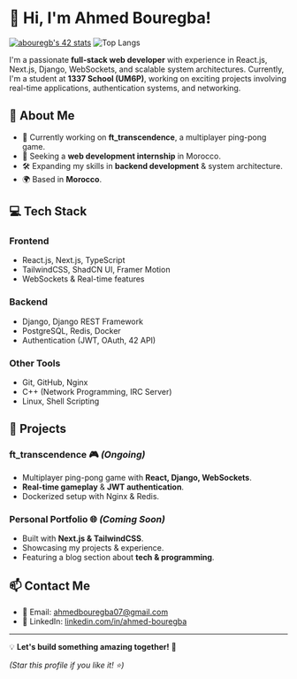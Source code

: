 # 👋 Hi, I'm Ahmed Bouregba!
[![abouregb's 42 stats](https://badge.mediaplus.ma/greenbinary/abouregb)](https://github.com/oakoudad/badge42)
![Top Langs](https://github-readme-stats.vercel.app/api/top-langs/?username=a7med02&layout=compact&theme=radical)


I'm a passionate **full-stack web developer** with experience in React.js, Next.js, Django, WebSockets, and scalable system architectures. Currently, I'm a student at **1337 School (UM6P)**, working on exciting projects involving real-time applications, authentication systems, and networking.

## 🚀 About Me
- 🔭 Currently working on **ft_transcendence**, a multiplayer ping-pong game.
- 🎯 Seeking a **web development internship** in Morocco.
- 🛠 Expanding my skills in **backend development** & system architecture.
- 🌍 Based in **Morocco**.

## 💻 Tech Stack
### **Frontend**
- React.js, Next.js, TypeScript
- TailwindCSS, ShadCN UI, Framer Motion
- WebSockets & Real-time features

### **Backend**
- Django, Django REST Framework
- PostgreSQL, Redis, Docker
- Authentication (JWT, OAuth, 42 API)

### **Other Tools**
- Git, GitHub, Nginx
- C++ (Network Programming, IRC Server)
- Linux, Shell Scripting

## 📌 Projects
### **ft_transcendence** 🎮 *(Ongoing)*
- Multiplayer ping-pong game with **React, Django, WebSockets**.
- **Real-time gameplay** & **JWT authentication**.
- Dockerized setup with Nginx & Redis.

### **Personal Portfolio** 🌐 *(Coming Soon)*
- Built with **Next.js & TailwindCSS**.
- Showcasing my projects & experience.
- Featuring a blog section about **tech & programming**.

## 📫 Contact Me
- 📩 Email: [ahmedbouregba07@gmail.com](mailto:ahmedbouregba07@gmail.com)
- 💼 LinkedIn: [linkedin.com/in/ahmed-bouregba](https://linkedin.com/in/ahmed-bouregba)

---
💡 **Let's build something amazing together!** 🚀

*(Star this profile if you like it! ⭐)*
